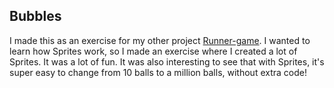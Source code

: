 ## Bubbles

I made this as an exercise for my other project [Runner-game](https://github.com/Marit207/Runner-game). 
I wanted to learn how Sprites work, so I made an exercise where I created a lot of Sprites.
It was a lot of fun. It was also interesting to see that with Sprites, it's super easy to change from 10 balls to a million balls, without extra code!
